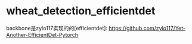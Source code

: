 # wheat_detection_efficientdet
backbone是zylo117实现的的[efficientdet]: https://github.com/zylo117/Yet-Another-EfficientDet-Pytorch

